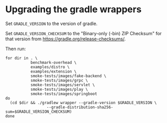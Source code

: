 # Upgrading the gradle wrappers

Set `GRADLE_VERSION` to the version of gradle.

Set `GRADLE_VERSION_CHECKSUM` to the "Binary-only (-bin) ZIP Checksum" for that version from https://gradle.org/release-checksums/.

Then run:

```
for dir in . \
           benchmark-overhead \
           examples/distro \
           examples/extension \
           smoke-tests/images/fake-backend \
           smoke-tests/images/grpc \
           smoke-tests/images/servlet \
           smoke-tests/images/play \
           smoke-tests/images/springboot
do
  (cd $dir && ./gradlew wrapper --gradle-version $GRADLE_VERSION \
                  --gradle-distribution-sha256-sum=$GRADLE_VERSION_CHECKSUM)
done
```
